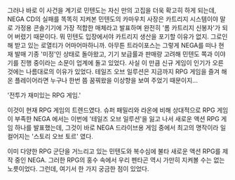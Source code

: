그러나 바로 이 사건을 계기로 민텐도는 자신 만의 고집을 더욱 확고히 하게 되는데, NEGA CD의 실패를 똑똑히 지켜본 민텐도의 카마우치 사장은 카트리지 시스템이야 말로 가정용 콘솔기기에 가장 적합한 매체라고 발표하며 완전히 '롬 카트리지 신봉자'가 되어 버렸기 때문이다. 
뭐 민텐도 입장에서야 카트리지 생산을 포기할 이유가 없지. 그로인해 받고 있는 로열티가 어마어마하니까. 
아무튼 트라이포스는 그렇게 NEGA를 떠나 현재 발매 기종 '미정'인 상태로 돌아왔고, 기기 보급률과 판매량 고려해 민텐도 쪽과 이야기를 진행 중이라는 소문이 업계에 돌고 있었다. 
사실 이 만큼 신규 게임이 인기가 오른 것에는 나름대로의 이유가 있었다. 
테일즈 오브 일루션은 지금까지 RPG 게임을 즐겨 해온 플레이어라면 누구나 한번 쯤 꿈꿔왔을 이상향을 보여 주었기 때문이지... 

'전투가 재미있는 RPG 게임.' 

이것이 현재 RPG 게임의 트렌드였다. 
슈퍼 패밀리와 라온에 비해 상대적으로 RPG 게임이 부족한 NEGA 에서는 이번에 '테일즈 오브 일루션'을 잃고 나서 새로운 액션 RPG 게임 하나를 발표했는데, 그것이 바로 NEGA 드라이브용 게임 중에서 최고의 명작이라 일컬어지는 '스토리 오브 토르' 였다. 

이미 다양한 RPG 군단을 거느리고 있는 민텐도와 복수심에 불타 새로운 액션 RPG를 제작 중인 NEGA. 
그러한 RPG의 홍수 속에서 우리 펜타곤 역시 가만히 지켜볼 수는 없는 노릇이었다. 그런데, 여기서 한 가지 궁금한 점이 있었다. 